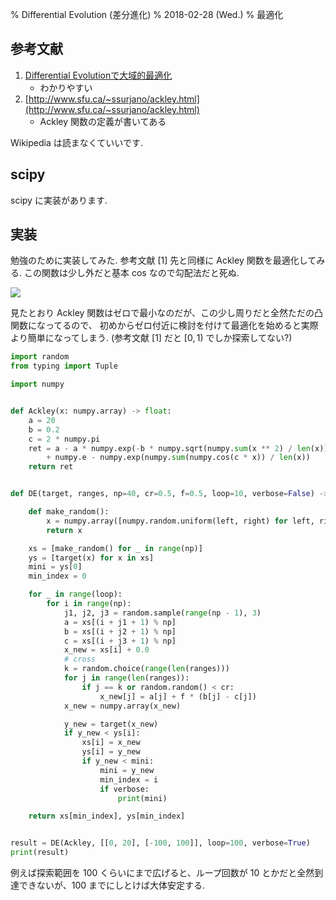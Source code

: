 % Differential Evolution (差分進化)
% 2018-02-28 (Wed.)
% 最適化

## 参考文献

1. [Differential Evolutionで大域的最適化](http://wildpie.hatenablog.com/entry/20151003/1443863102)
    - わかりやすい
1. [http://www.sfu.ca/~ssurjano/ackley.html](http://www.sfu.ca/~ssurjano/ackley.html)
    - Ackley 関数の定義が書いてある

Wikipedia は読まなくていいです.

## scipy

scipy に実装があります.

## 実装

勉強のために実装してみた.
参考文献 [1] 先と同様に Ackley 関数を最適化してみる.
この関数は少し外だと基本 cos なので勾配法だと死ぬ.

![](https://i.imgur.com/7ZqrQmU.png)

見たとおり Ackley 関数はゼロで最小なのだが、この少し周りだと全然ただの凸関数になってるので、
初めからゼロ付近に検討を付けて最適化を始めると実際より簡単になってしまう.
(参考文献 [1] だと $[0,1)$ でしか探索してない?)


```python
import random
from typing import Tuple

import numpy


def Ackley(x: numpy.array) -> float:
    a = 20
    b = 0.2
    c = 2 * numpy.pi
    ret = a - a * numpy.exp(-b * numpy.sqrt(numpy.sum(x ** 2) / len(x))) \
        + numpy.e - numpy.exp(numpy.sum(numpy.cos(c * x)) / len(x))
    return ret


def DE(target, ranges, np=40, cr=0.5, f=0.5, loop=10, verbose=False) -> Tuple[numpy.array, float]:

    def make_random():
        x = numpy.array([numpy.random.uniform(left, right) for left, right in ranges])
        return x

    xs = [make_random() for _ in range(np)]
    ys = [target(x) for x in xs]
    mini = ys[0]
    min_index = 0

    for _ in range(loop):
        for i in range(np):
            j1, j2, j3 = random.sample(range(np - 1), 3)
            a = xs[(i + j1 + 1) % np]
            b = xs[(i + j2 + 1) % np]
            c = xs[(i + j3 + 1) % np]
            x_new = xs[i] + 0.0
            # cross
            k = random.choice(range(len(ranges)))
            for j in range(len(ranges)):
                if j == k or random.random() < cr:
                    x_new[j] = a[j] + f * (b[j] - c[j])
            x_new = numpy.array(x_new)

            y_new = target(x_new)
            if y_new < ys[i]:
                xs[i] = x_new
                ys[i] = y_new
                if y_new < mini:
                    mini = y_new
                    min_index = i
                    if verbose:
                        print(mini)

    return xs[min_index], ys[min_index]


result = DE(Ackley, [[0, 20], [-100, 100]], loop=100, verbose=True)
print(result)
```

例えば探索範囲を 100 くらいにまで広げると、ループ回数が 10 とかだと全然到達できないが、100 までにしとけば大体安定する.
